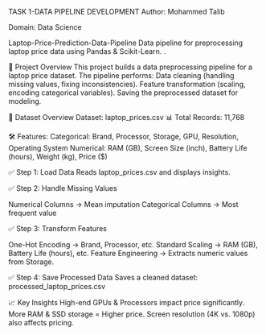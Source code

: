 TASK 1-DATA PIPELINE DEVELOPMENT
Author: Mohammed Talib

Domain: Data Science

Laptop-Price-Prediction-Data-Pipeline
Data pipeline for preprocessing laptop price data using Pandas & Scikit-Learn. .

📌 Project Overview This project builds a data preprocessing pipeline for a laptop price dataset. The pipeline performs: Data cleaning (handling missing values, fixing inconsistencies). Feature transformation (scaling, encoding categorical variables). Saving the preprocessed dataset for modeling.

📂 Dataset Overview Dataset: laptop_prices.csv 📊 Total Records: 11,768

🛠 Features: Categorical: Brand, Processor, Storage, GPU, Resolution, Operating System Numerical: RAM (GB), Screen Size (inch), Battery Life (hours), Weight (kg), Price ($)

✅ Step 1: Load Data Reads laptop_prices.csv and displays insights.

✅ Step 2: Handle Missing Values

Numerical Columns → Mean imputation Categorical Columns → Most frequent value

✅ Step 3: Transform Features

One-Hot Encoding → Brand, Processor, etc. Standard Scaling → RAM (GB), Battery Life (hours), etc. Feature Engineering → Extracts numeric values from Storage.

✅ Step 4: Save Processed Data Saves a cleaned dataset: processed_laptop_prices.csv

📈 Key Insights High-end GPUs & Processors impact price significantly. More RAM & SSD storage = Higher price. Screen resolution (4K vs. 1080p) also affects pricing.
